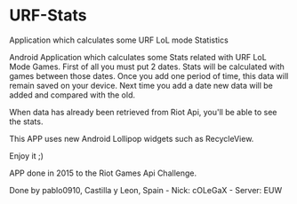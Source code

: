 # URF-Stats
Application which calculates some URF LoL mode Statistics

Android Application which calculates some Stats related with URF LoL Mode Games.
First of all you must put 2 dates. Stats will be calculated with games between those dates. Once you add one period of time, this data will remain saved on your device. Next time you add a date new data will be added and compared with the old.

When data has already been retrieved from Riot Api, you'll be able to see the stats.

This APP uses new Android Lollipop widgets such as RecycleView.

Enjoy it ;)

APP done in 2015 to the Riot Games Api Challenge.

Done by pablo0910, Castilla y Leon, Spain - Nick: cOLeGaX - Server: EUW
